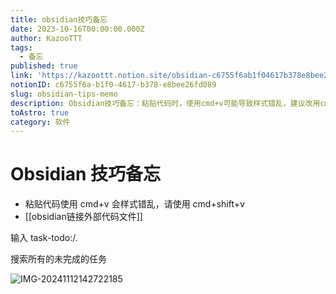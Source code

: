 ```yaml
---
title: obsidian技巧备忘
date: 2023-10-16T00:00:00.000Z
author: KazooTTT
tags:
  - 备忘
published: true
link: 'https://kazoottt.notion.site/obsidian-c6755f6ab1f04617b378e8bee26fd089'
notionID: c6755f6a-b1f0-4617-b378-e8bee26fd089
slug: obsidian-tips-memo
description: Obsidian技巧备忘：粘贴代码时，使用cmd+v可能导致样式错乱，建议改用cmd+shift+v。同时，可以利用Obsidian链接外部代码文件。
toAstro: true
category: 软件
---
```


# Obsidian 技巧备忘

- 粘贴代码使用 cmd+v 会样式错乱，请使用 cmd+shift+v
- [[obsidian链接外部代码文件]]

输入 task-todo:/.

搜索所有的未完成的任务

![IMG-20241112142722185](https://pictures.kazoottt.top/2024/11/20241125-02d83f6aed54ab4f9a48d839a8caa803.png)

